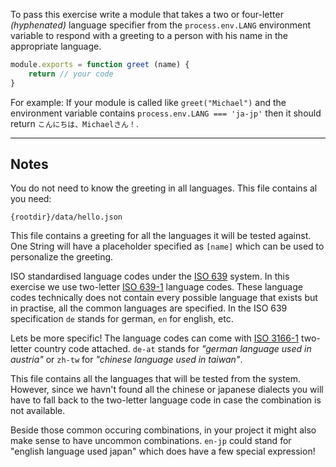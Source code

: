 To pass this exercise write a module that takes a two or four-letter
_(hyphenated)_ language specifier from the `process.env.LANG`  environment 
variable to respond with a greeting to a person with his name in the 
appropriate language.

```javascript
module.exports = function greet (name) {
    return // your code
}
```

For example: If your module is called like `greet("Michael")` and the 
environment variable contains `process.env.LANG === 'ja-jp'` then it should 
return `こんにちは、Michaelさん！`.

---

## Notes

You do not need to know the greeting in all languages. This file contains al 
you need:

    {rootdir}/data/hello.json

This file contains a greeting for all the languages it will be tested against. One String will have a placeholder specified as `[name]` which can be used to
personalize the greeting.

ISO standardised language codes under the [ISO 639] system. In this exercise 
we use two-letter [ISO 639-1] language codes. These language codes technically
does not contain every possible language that exists but in practise, all the 
common languages are specified. In the ISO 639 specification `de` stands for german, `en` for english, etc.

Lets be more specific! The language codes can come with [ISO 3166-1] 
two-letter country code attached. `de-at` stands for 
_"german language used in austria"_ or `zh-tw` for _"chinese language used in 
taiwan"_.

This file contains all the languages that will be tested from the system. 
However, since we havn't found all the chinese or japanese dialects you
will have to fall back to the two-letter language code in case the combination
is not available.

Beside those common occuring combinations, in your project it might also 
make sense to have uncommon combinations. `en-jp` could stand for "english 
language used japan" which does have a few special expression!

[ISO 639]: https://en.wikipedia.org/wiki/ISO_639 
[ISO 639-1]: https://en.wikipedia.org/wiki/ISO_639-1
[ISO 3166-1]: https://en.wikipedia.org/wiki/ISO_3166-1
